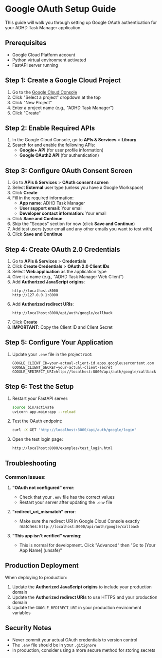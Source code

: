 # Google OAuth Setup Guide

This guide will walk you through setting up Google OAuth authentication for your ADHD Task Manager application.

## Prerequisites

- Google Cloud Platform account
- Python virtual environment activated
- FastAPI server running

## Step 1: Create a Google Cloud Project

1. Go to the [Google Cloud Console](https://console.cloud.google.com/)
2. Click "Select a project" dropdown at the top
3. Click "New Project"
4. Enter a project name (e.g., "ADHD Task Manager")
5. Click "Create"

## Step 2: Enable Required APIs

1. In the Google Cloud Console, go to **APIs & Services** > **Library**
2. Search for and enable the following APIs:
   - **Google+ API** (for user profile information)
   - **Google OAuth2 API** (for authentication)

## Step 3: Configure OAuth Consent Screen

1. Go to **APIs & Services** > **OAuth consent screen**
2. Select **External** user type (unless you have a Google Workspace)
3. Click **Create**
4. Fill in the required information:
   - **App name**: ADHD Task Manager
   - **User support email**: Your email
   - **Developer contact information**: Your email
5. Click **Save and Continue**
6. Skip the "Scopes" section for now (click **Save and Continue**)
7. Add test users (your email and any other emails you want to test with)
8. Click **Save and Continue**

## Step 4: Create OAuth 2.0 Credentials

1. Go to **APIs & Services** > **Credentials**
2. Click **Create Credentials** > **OAuth 2.0 Client IDs**
3. Select **Web application** as the application type
4. Give it a name (e.g., "ADHD Task Manager Web Client")
5. Add **Authorized JavaScript origins**:
   ```
   http://localhost:8000
   http://127.0.0.1:8000
   ```
6. Add **Authorized redirect URIs**:
   ```
   http://localhost:8000/api/auth/google/callback
   ```
7. Click **Create**
8. **IMPORTANT**: Copy the Client ID and Client Secret

## Step 5: Configure Your Application

1. Update your `.env` file in the project root:
   ```env
   GOOGLE_CLIENT_ID=your-actual-client-id.apps.googleusercontent.com
   GOOGLE_CLIENT_SECRET=your-actual-client-secret
   GOOGLE_REDIRECT_URI=http://localhost:8000/api/auth/google/callback
   ```

## Step 6: Test the Setup

1. Restart your FastAPI server:
   ```bash
   source bin/activate
   uvicorn app.main:app --reload
   ```

2. Test the OAuth endpoint:
   ```bash
   curl -X GET "http://localhost:8000/api/auth/google/login"
   ```

3. Open the test login page:
   ```
   http://localhost:8000/examples/test_login.html
   ```

## Troubleshooting

### Common Issues:

1. **"OAuth not configured" error**:
   - Check that your `.env` file has the correct values
   - Restart your server after updating the `.env` file

2. **"redirect_uri_mismatch" error**:
   - Make sure the redirect URI in Google Cloud Console exactly matches: `http://localhost:8000/api/auth/google/callback`

3. **"This app isn't verified" warning**:
   - This is normal for development. Click "Advanced" then "Go to [Your App Name] (unsafe)"

## Production Deployment

When deploying to production:

1. Update the **Authorized JavaScript origins** to include your production domain
2. Update the **Authorized redirect URIs** to use HTTPS and your production domain
3. Update the `GOOGLE_REDIRECT_URI` in your production environment variables

## Security Notes

- Never commit your actual OAuth credentials to version control
- The `.env` file should be in your `.gitignore`
- In production, consider using a more secure method for storing secrets
